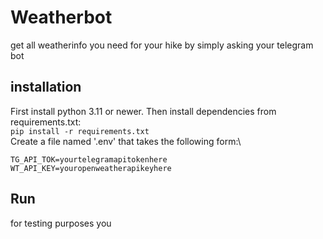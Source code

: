 # Weatherbot
get all weatherinfo you need for your hike by simply asking your telegram bot

## installation
First install python 3.11 or newer. Then install dependencies from requirements.txt:\
`pip install -r requirements.txt`\
Create a file named '.env' that takes the following form:\
```
TG_API_TOK=yourtelegramapitokenhere
WT_API_KEY=youropenweatherapikeyhere
```


## Run
for testing purposes you 

